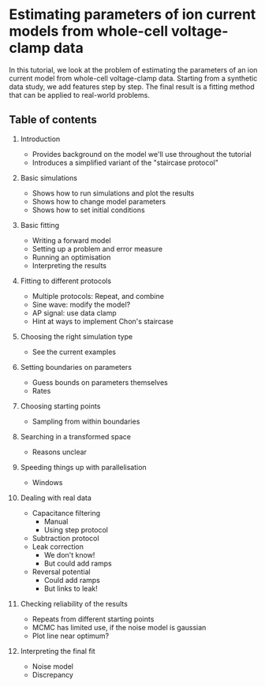 # Estimating parameters of ion current models from whole-cell voltage-clamp data

In this tutorial, we look at the problem of estimating the parameters of an ion current model from whole-cell voltage-clamp data.
Starting from a synthetic data study, we add features step by step.
The final result is a fitting method that can be applied to real-world problems.


## Table of contents

1. Introduction
   - Provides background on the model we'll use throughout the tutorial
   - Introduces a simplified variant of the "staircase protocol"
   
2. Basic simulations
   - Shows how to run simulations and plot the results
   - Shows how to change model parameters
   - Shows how to set initial conditions

3. Basic fitting
    - Writing a forward model
    - Setting up a problem and error measure
    - Running an optimisation
    - Interpreting the results
    
4. Fitting to different protocols
    - Multiple protocols: Repeat, and combine
    - Sine wave: modify the model?
    - AP signal: use data clamp
    - Hint at ways to implement Chon's staircase
8. Choosing the right simulation type
    - See the current examples

5. Setting boundaries on parameters
    - Guess bounds on parameters themselves
    - Rates
    
6. Choosing starting points
    - Sampling from within boundaries

7. Searching in a transformed space
    - Reasons unclear

9. Speeding things up with parallelisation
    - Windows
    
10. Dealing with real data
    - Capacitance filtering
        - Manual
        - Using step protocol
    - Subtraction protocol
    - Leak correction
        - We don't know!
        - But could add ramps
    - Reversal potential
        - Could add ramps
        - But links to leak!

11. Checking reliability of the results
    - Repeats from different starting points
    - MCMC has limited use, if the noise model is gaussian
    - Plot line near optimum?

12. Interpreting the final fit
    - Noise model
    - Discrepancy
    
